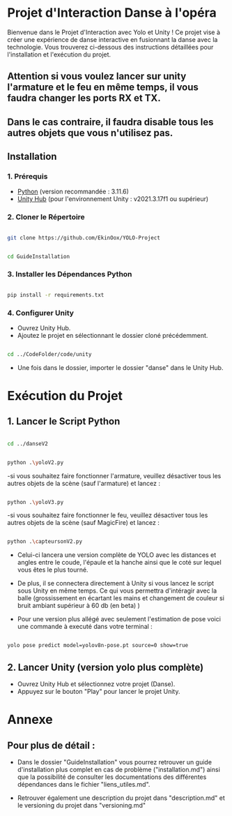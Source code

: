 # Projet d'Interaction Danse à l'opéra

Bienvenue dans le Projet d'Interaction avec Yolo et Unity ! Ce projet vise à créer une expérience de danse interactive en fusionnant la danse avec la technologie. Vous trouverez ci-dessous des instructions détaillées pour l'installation et l'exécution du projet.

## Attention si vous voulez lancer sur unity l'armature et le feu en même temps, il vous faudra changer les ports RX et TX.
## Dans le cas contraire, il faudra disable tous les autres objets que vous n'utilisez pas. 

## Installation

### 1. Prérequis

- [Python](https://www.python.org/downloads/) (version recommandée : 3.11.6)
- [Unity Hub](https://unity3d.com/get-unity/download) (pour l'environnement Unity : v2021.3.17f1 ou supérieur)

### 2. Cloner le Répertoire

```bash

git clone https://github.com/EkinOox/YOLO-Project

```

```bash

cd GuideInstallation

```

### 3. Installer les Dépendances Python

```bash

pip install -r requirements.txt

```

### 4. Configurer Unity

- Ouvrez Unity Hub.
- Ajoutez le projet en sélectionnant le dossier cloné précédemment.

```bash

cd ../CodeFolder/code/unity

```
- Une fois dans le dossier, importer le dossier "danse" dans le Unity Hub.

# Exécution du Projet

## 1. Lancer le Script Python

```bash

cd ../danseV2

```

```bash

python .\yoloV2.py

```

-si vous souhaitez faire fonctionner l'armature, veuillez désactiver tous les autres objets de la scène (sauf l'armature) et lancez : 

```bash

python .\yoloV3.py

```
-si vous souhaitez faire fonctionner le feu, veuillez désactiver tous les autres objets de la scène (sauf MagicFire) et lancez : 

```bash

python .\capteursonV2.py

```
- Celui-ci lancera une version complète de YOLO avec les distances et angles entre le coude, l'épaule et la hanche ainsi que le coté sur lequel vous êtes le plus tourné.

- De plus, il se connectera directement à Unity si vous lancez le script sous Unity en même temps. Ce qui vous permettra d'intéragir avec la balle (grossissement en écartant les mains et changement de couleur si bruit ambiant supérieur à 60 db (en beta) )

- Pour une version plus allégé avec seulement l'estimation de pose voici une commande à executé dans votre terminal : 

```bash 

yolo pose predict model=yolov8n-pose.pt source=0 show=true

```
## 2. Lancer Unity (version yolo plus complète) 

- Ouvrez Unity Hub et sélectionnez votre projet (Danse).
- Appuyez sur le bouton "Play" pour lancer le projet Unity.

# Annexe 

## Pour plus de détail :

- Dans le dossier "GuideInstallation" vous pourrez retrouver un guide d'installation plus complet en cas de problème ("installation.md") ainsi que la possibilité de consulter les documentations des différentes dépendances dans le fichier "liens_utiles.md".

- Retrouver également une description du projet dans "description.md" et le versioning du projet dans "versioning.md"
